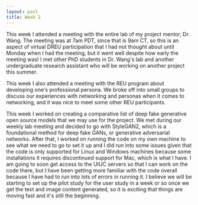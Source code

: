 ```yaml
---
layout: post
title: Week 2
---
```


This week I attended a meeting with the entire lab of my project mentor, Dr. Wang. The meeting was at 7am PDT, since that is 9am CT, so this is an aspect of virtual DREU participation that I had not thought about until Monday when I had the meeting, but it went well despite how early the meeting was! I met other PhD students in Dr. Wang's lab and another undergraduate research assistant who will be working on another project this summer.

This week I also attended a meeting with the REU program about developing one's professional persona. We broke off into small groups to discuss our experiences with networking and personas when it comes to networking, and it was nice to meet some other REU participants.

This week I worked on creating a comparative list of deep fake generative open source models that we may use for the project. We met during our weekly lab meeting and decided to go with StyleGAN2, which is a foundational method for deep fake GANs, or generative adversarial networks. After that, I worked on running the code on my own machine to see what we need to go to set it up and I did run into some issues given that the code is only supported for Linux and Windows machines because some installations it requires discontinued support for Mac, which is what I have. I am going to soon get access to the UIUC servers so that I can work on the code there, but I have been getting more familiar with the code overall because I have had to run into lots of errors in running it. I believe we will be starting to set up the pilot study for the user study in a week or so once we get the text and image content generated, so it is exciting that things are moving fast and it's still the beginning.
